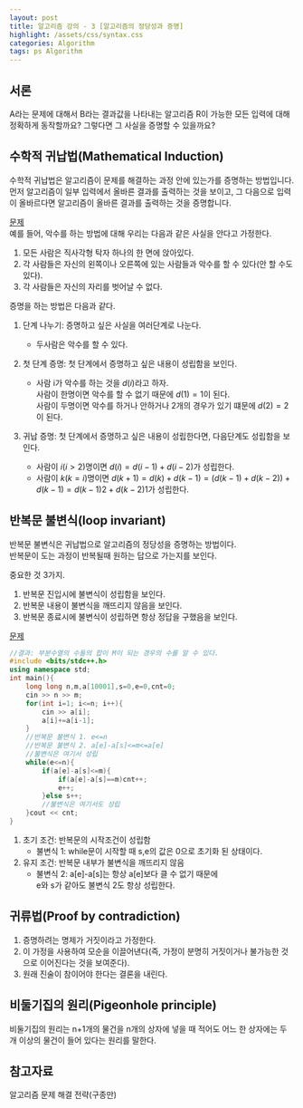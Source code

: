 ```yaml
---
layout: post
title: 알고리즘 강의 - 3 [알고리즘의 정당성과 증명]
highlight: /assets/css/syntax.css
categories: Algorithm
tags: ps Algorithm
---
```


## 서론
A라는 문제에 대해서 B라는 결과값을 나타내는 알고리즘 R이 가능한 모든 입력에 대해 정확하게 동작할까요? 그렇다면 그 사실을 증명할 수 있을까요?  

## 수학적 귀납법(Mathematical Induction)
수학적 귀납법은 알고리즘이 문제를 해결하는 과정 안에 있는가를 증명하는 방법입니다.  
먼저 알고리즘이 일부 입력에서 올바른 결과를 출력하는 것을 보이고, 그 다음으로 입력이 올바르다면 알고리즘이 올바른 결과를 출력하는 것을 증명합니다. 

[문제](https://www.acmicpc.net/problem/8394)  
예를 들어, 악수를 하는 방법에 대해 우리는 다음과 같은 사실을 안다고 가정한다.  
1. 모든 사람은 직사각형 탁자 하나의 한 면에 앉아있다.  
2. 각 사람들은 자신의 왼쪽이나 오른쪽에 있는 사람들과 악수를 할 수 있다(안 할 수도 있다).  
3. 각 사람들은 자신의 자리를 벗어날 수 없다.

증명을 하는 방법은 다음과 같다.
1. 단계 나누기: 증명하고 싶은 사실을 여러단계로 나눈다.  
    - 두사람은 악수를 할 수 있다. 

2. 첫 단계 증명: 첫 단계에서 증명하고 싶은 내용이 성립함을 보인다.  
    - 사람 i가 악수를 하는 것을 $d(i)$라고 하자.  
    사람이 한명이면 악수를 할 수 없기 때문에 $d(1)=1$이 된다.  
    사람이 두명이면 악수를 하거나 안하거나 2개의 경우가 있기 떄문에 $d(2)=2$이 된다.  

3. 귀납 증명: 첫 단계에서 증명하고 싶은 내용이 성립한다면, 다음단계도 성립함을 보인다.  
    - 사람이 $i(i>2)$명이면 $d(i)=d(i-1)+d(i-2)$가 성립한다.  
    - 사람이 $k(k=i)$명이면 $d(k+1)=d(k)+d(k-1)=(d(k-1)+d(k-2))+d(k-1)=d(k-1)2+d(k-2)1$가 성립한다.  

## 반복문 불변식(loop invariant)
반복문 불변식은 귀납법으로 알고리즘의 정당성을 증명하는 방법이다.  
반복문이 도는 과정이 반복될때 원하는 답으로 가는지를 보인다.  

중요한 것 3가지.
1. 반복문 진입시에 불변식이 성립함을 보인다.  
2. 반복문 내용이 불변식을 깨뜨리지 않음을 보인다.  
3. 반복문 종료시에 불변식이 성립하면 항상 정답을 구했음을 보인다.  


[문제](https://www.acmicpc.net/problem/2003)
```cpp
//결과: 부분수열의 수들의 합이 M이 되는 경우의 수를 알 수 있다.
#include <bits/stdc++.h>
using namespace std;
int main(){
    long long n,m,a[10001],s=0,e=0,cnt=0;
    cin >> n >> m;
    for(int i=1; i<=n; i++){
        cin >> a[i];
        a[i]+=a[i-1];
    }
    //반복문 불변식 1. e<=n
    //반복문 불변식 2. a[e]-a[s]<=m<=a[e]
    //불변식은 여기서 성립
    while(e<=n){
        if(a[e]-a[s]<=m){
            if(a[e]-a[s]==m)cnt++;
            e++;
        }else s++;
        //불변식은 여기서도 성립
    }cout << cnt;
}
```

1. 초기 조건: 반복문의 시작조건이 성립함
    - 불변식 1: while문이 시작할 때 s,e의 값은 0으로 초기화 된 상태이다.  
2. 유지 조건: 반복문 내부가 불변식을 깨뜨리지 않음
    - 불변식 2: a[e]-a[s]는 항상 a[e]보다 클 수 없기 때문에  
    e와 s가 같아도 불변식 2도 항상 성립한다.


## 귀류법(Proof by contradiction)
1. 증명하려는 명제가 거짓이라고 가정한다.
2. 이 가정을 사용하여 모순을 이끌어낸다(즉, 가정이 분명히 거짓이거나 불가능한 것으로 이어진다는 것을 보여준다).
3. 원래 진술이 참이어야 한다는 결론을 내린다.

## 비둘기집의 원리(Pigeonhole principle)
비둘기집의 원리는 n+1개의 물건을 n개의 상자에 넣을 때 적어도 어느 한 상자에는 두 개 이상의 물건이 들어 있다는 원리를 말한다.

## 참고자료
알고리즘 문제 해결 전략(구종만)